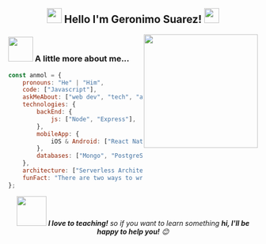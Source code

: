 <div align='center'>
<h2> <img src="https://i.pinimg.com/originals/39/b5/f9/39b5f9dbd213cf405c6cc973aada6d99.gif" width="30"/> Hello I'm Geronimo Suarez! <img src="https://media.giphy.com/media/WUlplcMpOCEmTGBtBW/giphy.gif" width="30"/></h2>
</div>
<img align='right' src="https://octodex.github.com/images/Professortocat_v2.png" width="230"/>

### <img src="https://media.giphy.com/media/VgCDAzcKvsR6OM0uWg/giphy.gif" width="50"> A little more about me...  

```javascript
const anmol = {
    pronouns: "He" | "Him",
    code: ["Javascript"],
    askMeAbout: ["web dev", "tech", "app dev", "music"],
    technologies: {
        backEnd: {
            js: ["Node", "Express"],
        },
        mobileApp: {
            iOS & Android: ["React Native"]
        },
        databases: ["Mongo", "PostgreSQL"],
    },
    architecture: ["Serverless Architecture", "Progressive web applications", "Single page applications"],
    funFact: "There are two ways to write error-free programs; only the third one works"
};
```
<div align='center'>
<img src="https://i.pinimg.com/originals/2f/a4/45/2fa445518c71efcd57285904283137fc.gif" width="60"> <em><b>I love to teaching!</b> so if you want to learn something <b>hi, I'll be happy to help you!</b> 😊</em>
</div>   
 
